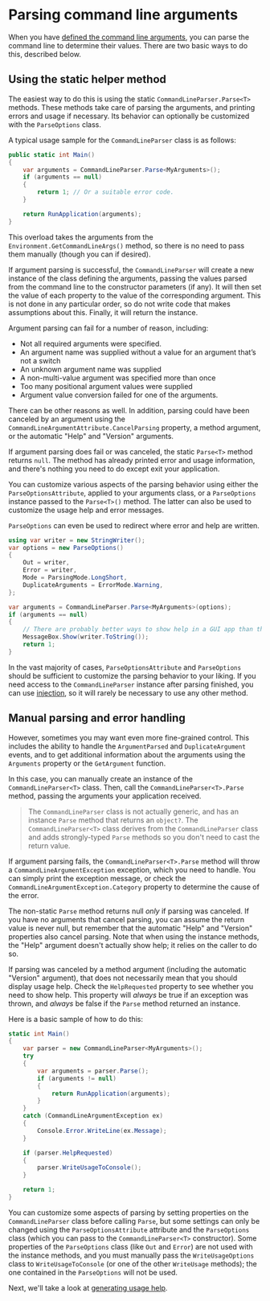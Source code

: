 # Parsing command line arguments

When you have [defined the command line arguments](DefiningArguments.md), you can parse the command
line to determine their values. There are two basic ways to do this, described below.

## Using the static helper method

The easiest way to do this is using the static `CommandLineParser.Parse<T>` methods. These methods
take care of parsing the arguments, and printing errors and usage if necessary. Its behavior
can optionally be customized with the `ParseOptions` class.

A typical usage sample for the `CommandLineParser` class is as follows:

```csharp
public static int Main()
{
    var arguments = CommandLineParser.Parse<MyArguments>();
    if (arguments == null)
    {
        return 1; // Or a suitable error code.
    }

    return RunApplication(arguments);
}
```

This overload takes the arguments from the `Environment.GetCommandLineArgs()` method, so there is
no need to pass them manually (though you can if desired).

If argument parsing is successful, the `CommandLineParser` will create a new instance of the class
defining the arguments, passing the values parsed from the command line to the constructor
parameters (if any). It will then set the value of each property to the value of the corresponding
argument. This is not done in any particular order, so do not write code that makes assumptions
about this. Finally, it will return the instance.

Argument parsing can fail for a number of reason, including:

- Not all required arguments were specified.
- An argument name was supplied without a value for an argument that’s not a switch
- An unknown argument name was supplied
- A non-multi-value argument was specified more than once
- Too many positional argument values were supplied
- Argument value conversion failed for one of the arguments.

There can be other reasons as well. In addition, parsing could have been canceled by an argument
using the `CommandLineArgumentAttribute.CancelParsing` property, a method argument, or the automatic
"Help" and "Version" arguments.

If argument parsing does fail or was canceled, the static `Parse<T>` method returns `null`. The
method has already printed error and usage information, and there's nothing you need to do except
exit your application.

You can customize various aspects of the parsing behavior using either the `ParseOptionsAttribute`,
applied to your arguments class, or a `ParseOptions` instance passed to the `Parse<T>()` method. The
latter can also be used to customize the usage help and error messages.

`ParseOptions` can even be used to redirect where error and help are written.

```csharp
using var writer = new StringWriter();
var options = new ParseOptions()
{
    Out = writer,
    Error = writer,
    Mode = ParsingMode.LongShort,
    DuplicateArguments = ErrorMode.Warning,
};

var arguments = CommandLineParser.Parse<MyArguments>(options);
if (arguments == null)
{
    // There are probably better ways to show help in a GUI app than this.
    MessageBox.Show(writer.ToString());
    return 1;
}
```

In the vast majority of cases, `ParseOptionsAttribute` and `ParseOptions` should be sufficient to
customize the parsing behavior to your liking. If you need access to the `CommandLineParser` instance
after parsing finished, you can use [injection](DefiningArguments.md#commandlineparser-injection),
so it will rarely be necessary to use any other method.

## Manual parsing and error handling

However, sometimes you may want even more fine-grained control. This includes the ability to handle
the `ArgumentParsed` and `DuplicateArgument` events, and to get additional information about the
arguments using the `Arguments` property or the `GetArgument` function.

In this case, you can manually create an instance of the `CommandLineParser<T>` class. Then, call
the `CommandLineParser<T>.Parse` method, passing the arguments your application received.

> The `CommandLineParser` class is not actually generic, and has an instance `Parse` method that
> returns an `object?`. The `CommandLineParser<T>` class derives from the `CommandLineParser` class
> and adds strongly-typed `Parse` methods so you don't need to cast the return value.

If argument parsing fails, the `CommandLineParser<T>.Parse` method will throw a
`CommandLineArgumentException` exception, which you need to handle. You can simply print the
exception message, or check the `CommandLineArgumentException.Category` property to determine the
cause of the error.

The non-static `Parse` method returns null _only_ if parsing was canceled. If you have no arguments
that cancel parsing, you can assume the return value is never null, but remember that the automatic
"Help" and "Version" properties also cancel parsing. Note that when using the instance methods, the
"Help" argument doesn't actually show help; it relies on the caller to do so.

If parsing was canceled by a method argument (including the automatic "Version" argument), that does
not necessarily mean that you should display usage help. Check the `HelpRequested` property to see
whether you need to show help. This property will _always_ be true if an exception was thrown,
and _always_ be false if the `Parse` method returned an instance.

Here is a basic sample of how to do this:

```csharp
static int Main()
{
    var parser = new CommandLineParser<MyArguments>();
    try
    {
        var arguments = parser.Parse();
        if (arguments != null)
        {
            return RunApplication(arguments);
        }
    }
    catch (CommandLineArgumentException ex)
    {
        Console.Error.WriteLine(ex.Message);
    }

    if (parser.HelpRequested)
    {
        parser.WriteUsageToConsole();
    }

    return 1;
}
```

You can customize some aspects of parsing by setting properties on the `CommandLineParser` class
before calling `Parse`, but some settings can only be changed using the `ParseOptionsAttribute`
attribute and the `ParseOptions` class (which you can pass to the `CommandLineParser<T>`
constructor). Some properties of the `ParseOptions` class (like `Out` and `Error`) are not used with
the instance methods, and you must manually pass the `WriteUsageOptions` class to
`WriteUsageToConsole` (or one of the other `WriteUsage` methods); the one contained in the
`ParseOptions` will not be used.

Next, we'll take a look at [generating usage help](UsageHelp.md).
